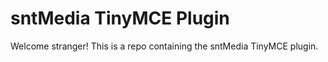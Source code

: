# sntMedia TinyMCE Plugin

Welcome stranger! This is a repo containing the sntMedia TinyMCE plugin.
